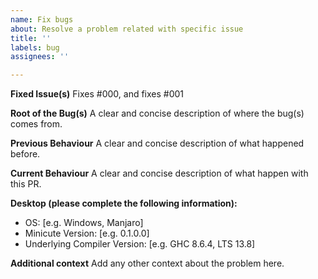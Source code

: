 ```yaml
---
name: Fix bugs
about: Resolve a problem related with specific issue
title: ''
labels: bug
assignees: ''

---
```


**Fixed Issue(s)**
Fixes #000, and fixes #001

**Root of the Bug(s)**
A clear and concise description of where the bug(s) comes from.

**Previous Behaviour**
A clear and concise description of what happened before.

**Current Behaviour**
A clear and concise description of what happen with this PR.

**Desktop (please complete the following information):**
 - OS: [e.g. Windows, Manjaro]
 - Minicute Version: [e.g. 0.1.0.0]
 - Underlying Compiler Version: [e.g. GHC 8.6.4, LTS 13.8]

**Additional context**
Add any other context about the problem here.
